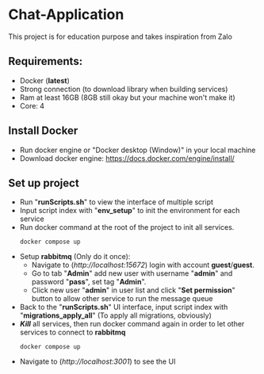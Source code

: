 # Chat-Application

This project is for education purpose and takes inspiration from Zalo

## Requirements:
- Docker (**latest**)
- Strong connection (to download library when building services)
- Ram at least 16GB (8GB still okay but your machine won't make it)
- Core: 4

## Install Docker
- Run docker engine or "Docker desktop (Window)" in your local machine
- Download docker engine: https://docs.docker.com/engine/install/ 


## Set up project
- Run "**runScripts.sh**" to view the interface of multiple script 
- Input script index with "**env_setup**" to init the environment for each service
- Run docker command at the root of the project to init all services.
    ``` shell
    docker compose up
    ```
- Setup **rabbitmq** (Only do it once):
    + Navigate to (*http://localhost:15672*) login with account **guest**/**guest**.
    + Go to tab "**Admin**" add new user with username "**admin**" and password "**pass**", set tag "**Admin**".
    + Click new user "**admin**" in user list and click "**Set permission**" button to allow other service to run the message queue
- Back to the "**runScripts.sh**" UI interface, input script index with "**migrations_apply_all**" (To apply all migrations, obviously)
- ***Kill*** all services, then run docker command again in order to let other services to connect to **rabbitmq**
    ``` shell
    docker compose up
    ```
- Navigate to (*http://localhost:3001*) to see the UI
